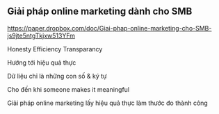 ## Giải pháp online marketing dành cho SMB

https://paper.dropbox.com/doc/Giai-phap-online-marketing-cho-SMB-js9jte5ntgTkjxw513YFm

Honesty
Efficiency
Transparancy

Hướng tới hiệu quả thực

Dữ liệu chỉ là những con số & ký tự

Cho đến khi someone makes it meaningful

Giải pháp online marketing lấy hiệu quả thực làm thước đo thành công

